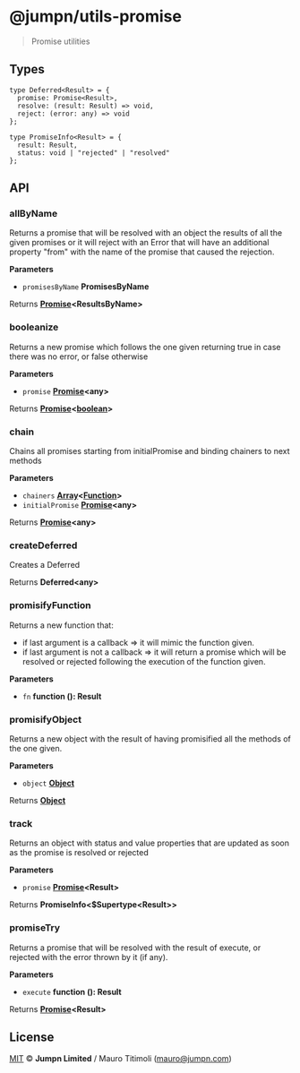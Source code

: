 # @jumpn/utils-promise

> Promise utilities

## Types

```flowtype
type Deferred<Result> = {
  promise: Promise<Result>,
  resolve: (result: Result) => void,
  reject: (error: any) => void
};

type PromiseInfo<Result> = {
  result: Result,
  status: void | "rejected" | "resolved"
};
```

## API

<!-- Generated by documentation.js. Update this documentation by updating the source code. -->

### allByName

Returns a promise that will be resolved with an object the results of all the
given promises or it will reject with an Error that will have an additional
property "from" with the name of the promise that caused the rejection.

**Parameters**

-   `promisesByName` **PromisesByName** 

Returns **[Promise](https://developer.mozilla.org/en-US/docs/Web/JavaScript/Reference/Global_Objects/Promise)&lt;ResultsByName>** 

### booleanize

Returns a new promise which follows the one given returning true in case
there was no error, or false otherwise

**Parameters**

-   `promise` **[Promise](https://developer.mozilla.org/en-US/docs/Web/JavaScript/Reference/Global_Objects/Promise)&lt;any>** 

Returns **[Promise](https://developer.mozilla.org/en-US/docs/Web/JavaScript/Reference/Global_Objects/Promise)&lt;[boolean](https://developer.mozilla.org/en-US/docs/Web/JavaScript/Reference/Global_Objects/Boolean)>** 

### chain

Chains all promises starting from initialPromise and binding chainers to
next methods

**Parameters**

-   `chainers` **[Array](https://developer.mozilla.org/en-US/docs/Web/JavaScript/Reference/Global_Objects/Array)&lt;[Function](https://developer.mozilla.org/en-US/docs/Web/JavaScript/Reference/Statements/function)>** 
-   `initialPromise` **[Promise](https://developer.mozilla.org/en-US/docs/Web/JavaScript/Reference/Global_Objects/Promise)&lt;any>** 

Returns **[Promise](https://developer.mozilla.org/en-US/docs/Web/JavaScript/Reference/Global_Objects/Promise)&lt;any>** 

### createDeferred

Creates a Deferred

Returns **Deferred&lt;any>** 

### promisifyFunction

Returns a new function that:

-   if last argument is a callback =>
    it will mimic the function given.
-   if last argument is not a callback =>
    it will return a promise which will be resolved or rejected following the
    execution of the function given.

**Parameters**

-   `fn` **function (): Result** 

### promisifyObject

Returns a new object with the result of having promisified all the methods of
the one given.

**Parameters**

-   `object` **[Object](https://developer.mozilla.org/en-US/docs/Web/JavaScript/Reference/Global_Objects/Object)** 

Returns **[Object](https://developer.mozilla.org/en-US/docs/Web/JavaScript/Reference/Global_Objects/Object)** 

### track

Returns an object with status and value properties that are updated as soon
as the promise is resolved or rejected

**Parameters**

-   `promise` **[Promise](https://developer.mozilla.org/en-US/docs/Web/JavaScript/Reference/Global_Objects/Promise)&lt;Result>** 

Returns **PromiseInfo&lt;$Supertype&lt;Result>>** 

### promiseTry

Returns a promise that will be resolved with the result of execute,
or rejected with the error thrown by it (if any).

**Parameters**

-   `execute` **function (): Result** 

Returns **[Promise](https://developer.mozilla.org/en-US/docs/Web/JavaScript/Reference/Global_Objects/Promise)&lt;Result>** 

## License

[MIT](LICENSE.txt) :copyright: **Jumpn Limited** / Mauro Titimoli (mauro@jumpn.com)
